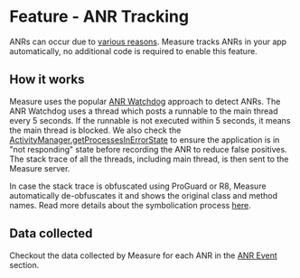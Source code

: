 # Feature - ANR Tracking

ANRs can occur due
to [various reasons](https://developer.android.com/topic/performance/anrs/diagnose-and-fix-anrs#input-dispatch-common-causes).
Measure tracks ANRs in your app automatically, no additional code is required
to enable this feature.

## How it works

Measure uses the
popular [ANR Watchdog](https://github.com/measure-sh/measure/blob/main/measure-android/measure/src/main/java/sh/measure/android/anr/ANRWatchDog.kt)
approach to detect ANRs. The ANR Watchdog uses a thread which posts a runnable to the main thread every 5 seconds.
If the runnable is not executed within 5 seconds, it means the main thread is blocked. We also check
the [ActivityManager.getProcessesInErrorState]() to ensure the application is in "not responding" state before recording
the ANR to reduce false positives. The stack trace of all the threads, including main thread, is then sent to the
Measure server.

In case the stack trace is obfuscated using ProGuard or R8, Measure automatically
de-obfuscates it and shows the original class and method names. Read more details about the
symbolication process [here](../features/symbolication.md).

## Data collected

Checkout the data collected by Measure for each ANR in the [ANR Event](../../../docs/api/sdk/README.md#anr) section.
